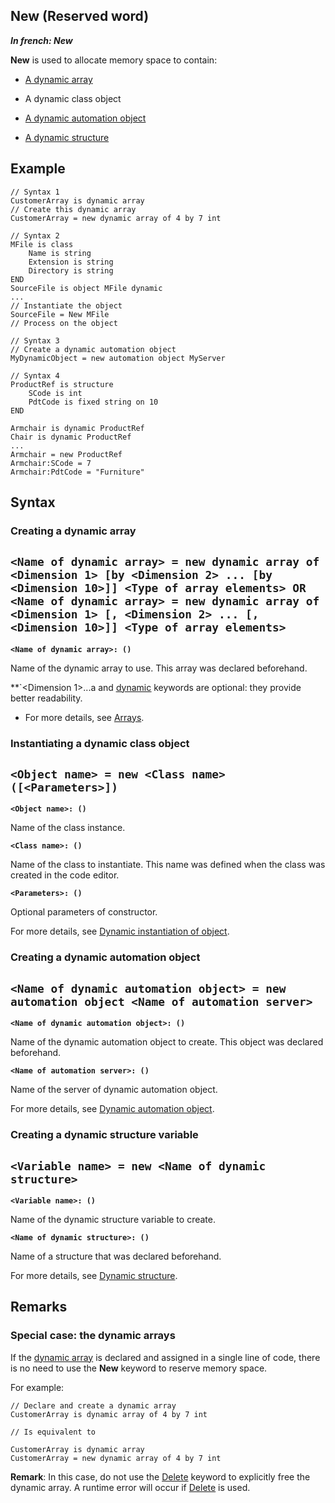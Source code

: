 
## New (Reserved word)

***In french: New***
				



<a name="XUse"></a>
<a name="Use"></a>
<a name="description"></a>
**New** is used to allocate memory space to contain:

- [A dynamic array](../Motscles/1514057.md)

- A dynamic class object

- [A dynamic automation object](../Motscles/1514015.md)

- [A dynamic structure](../Motscles/1514007.md)







<a name="sample_code"></a>

## Example

<a name="Example1"></a>

```wl
// Syntax 1
CustomerArray is dynamic array
// Create this dynamic array
CustomerArray = new dynamic array of 4 by 7 int
```


<a name="Example2"></a>



```wl
// Syntax 2
MFile is class 
	Name is string
	Extension is string
	Directory is string
END
SourceFile is object MFile dynamic
...
// Instantiate the object
SourceFile = New MFile
// Process on the object
```


<a name="Example3"></a>



```wl
// Syntax 3
// Create a dynamic automation object
MyDynamicObject = new automation object MyServer
```


<a name="Example4"></a>



```wl
// Syntax 4
ProductRef is structure
	SCode is int
	PdtCode is fixed string on 10
END

Armchair is dynamic ProductRef
Chair is dynamic ProductRef
...
Armchair = new ProductRef
Armchair:SCode = 7
Armchair:PdtCode = "Furniture"
```

<a name="XSYNTAX"></a>
<a name="SYNTAX1"></a>

## Syntax

### Creating a dynamic array

`<Name of dynamic array> = new dynamic array of <Dimension 1> [by <Dimension 2> ... [by <Dimension 10>]] <Type of array elements>
OR
 <Name of dynamic array> = new dynamic array of <Dimension 1> [, <Dimension 2> ... [, <Dimension 10>]] <Type of array elements>
`
---

**`<Name of dynamic array>: ()`**

Name of the dynamic array to use. This array was declared beforehand.

**`<Dimension 1>...a and <u><u><u><u>dynamic</u></u></u></u> keywords are optional: they provide better readability.

- For more details, see [Arrays](../Motscles/1514030.md).  




<a name="SYNTAX2"></a>

### Instantiating a dynamic class object

`<Object name> = new <Class name> ([<Parameters>])
`
---

**`<Object name>: ()`**

Name of the class instance.

**`<Class name>: ()`**

Name of the class to instantiate. This name was defined when the class was created in the code editor.

**`<Parameters>: ()`**

Optional parameters of constructor.

For more details, see [Dynamic instantiation of object](../POO/6010003.md).  


<a name="SYNTAX3"></a>

### Creating a dynamic automation object

`<Name of dynamic automation object> = new automation object <Name of automation server>
`
---

**`<Name of dynamic automation object>: ()`**

Name of the dynamic automation object to create. This object was declared beforehand.

**`<Name of automation server>: ()`**

Name of the server of dynamic automation object.

For more details, see [Dynamic automation object](../Motscles/1514015.md).  


<a name="SYNTAX4"></a>

### Creating a dynamic structure variable

`<Variable name> = new <Name of dynamic structure>
`
---

**`<Variable name>: ()`**

Name of the dynamic structure variable to create.

**`<Name of dynamic structure>: ()`**

Name of a structure that was declared beforehand.

For more details, see [Dynamic structure](../Motscles/1514007.md).  



<a name="NOTE0"></a>
<a name="NOTE0_1"></a>

## Remarks




### Special case: the dynamic arrays
<a name="special_case_the_dynamic_arrays_ELTPARAGRAPHE000140"></a>

If the [dynamic array](../Motscles/1514057.md) is declared and assigned in a single line of code, there is no need to use the **New** keyword to reserve memory space.

For example:


```wl
// Declare and create a dynamic array
CustomerArray is dynamic array of 4 by 7 int

// Is equivalent to

CustomerArray is dynamic array
CustomerArray = new dynamic array of 4 by 7 int
```


**Remark**: In this case, do not use the [Delete](../Motscles/1511012.md) keyword to explicitly free the dynamic array. A runtime error will occur if [Delete](../Motscles/1511012.md) is used.


